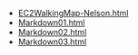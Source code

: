 * [EC2WalkingMap-Nelson.html](EC2WalkingMap-Nelson.html)
* [Markdown01.html](Markdown01.html)
* [Markdown02.html](Markdown02.html)
* [Markdown03.html](Markdown03.html)
